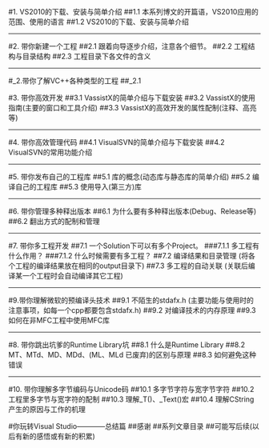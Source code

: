 #1. VS2010的下载、安装与简单介绍
##1.1 本系列博文的开篇语，VS2010应用的范围、使用的语言
##1.2 VS2010的下载、安装与简单介绍
***

#2. 带你新建一个工程
##2.1 跟着向导逐步介绍，注意各个细节。
##2.2 工程结构与目录结构
##2.3 工程目录下各文件的含义
***

#_2.带你了解VC++各种类型的工程
##_2.1 

#3. 带你高效开发
##3.1 VassistX的简单介绍与下载安装
##3.2 VassistX的使用指南(主要的窗口和工具介绍)
##3.3 VassistX的高效开发的属性配制(注释、高亮等)
***

#4. 带你高效管理代码
##4.1 VisualSVN的简单介绍与下载安装
##4.2 VisualSVN的常用功能介绍
***

#5. 带你发布自己的工程库
##5.1 库的概念(动态库与静态库的简单介绍)
##5.2 编译自己的工程库
##5.3 使用导入(第三方)库    
***

#6. 带你管理多种释出版本
##6.1 为什么要有多种释出版本(Debug、Release等)
##6.2 翻出方式的配制和管理
***

#7. 带你多工程开发
##7.1 一个Solution下可以有多个Project。
###7.1.1 多工程有什么作用？
###7.1.2 什么时候需要有多工程？
##7.2 编译结果和目录管理
(将各个工程的编译结果放在相同的output目录下)
##7.3 多工程的自动关联
(关联后编译某一个工程时会自动编译其它工程)
***

#9.带你理解微软的预编译头技术
##9.1 不陌生的stdafx.h
(主要功能与使用时的注意事项，如每一个cpp都要包含stdafx.h)
##9.2 对编译技术的内存原理
##9.3 如何在非MFC工程中使用MFC库
***

#8. 带你跳出坑爹的Runtime Library坑
##8.1 什么是Runtime Library
##8.2 MT、MTd、MD、MDd、(ML、MLd 已废弃)的区别与原理
##8.3 如何避免这种错误
***


#10. 带你理解多字节编码与Unicode码
##10.1 多字节字符与宽字节字符
##10.2 工程里多字节与宽字符的配制
##10.3 理解_T()、_Text()宏
##10.4 理解CString产生的原因与工作的机理

#你玩转Visual Studio————总结篇
##感谢
##系列文章目录
##可能写后续(以后有新的感悟或有新的积累)